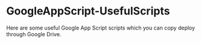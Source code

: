 # GoogleAppScript-UsefulScripts
Here are some useful Google App Script scripts which you can copy deploy through Google Drive.
